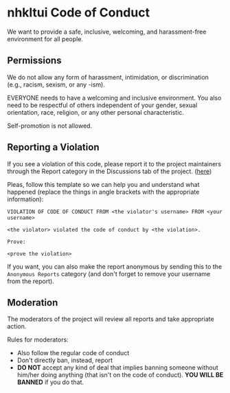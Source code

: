 # nhkltui Code of Conduct

We want to provide a safe, inclusive, welcoming, and harassment-free environment for all people.

## Permissions

We do not allow any form of harassment, intimidation, or discrimination (e.g., racism, sexism, or any -ism).

EVERYONE needs to have a welcoming and inclusive environment.
You also need to be respectful of others independent of your gender, sexual orientation, race, religion, or
any other personal characteristic.

Self-promotion is not allowed.

## Reporting a Violation

If you see a violation of this code, please report it to the project maintainers through the Report
category in the Discussions tab of the project. ([here](https://github.com/nhkl-gh/tui/discussions/categories/report))

Pleas, follow this template so we can help you and understand what happened (replace the
things in angle brackets with the appropriate information):

```plaintext
VIOLATION OF CODE OF CONDUCT FROM <the violator's username> FROM <your username>

<the violator> violated the code of conduct by <the violation>.

Prove:

<prove the violation>
```

If you want, you can also make the report anonymous by sending this to the `Anonymous Reports` category
(and don't forget to remove your username from the report).

## Moderation

The moderators of the project will review all reports and take appropriate action.

Rules for moderators:

- Also follow the regular code of conduct
- Don't directly ban, instead, report
- **DO NOT** accept any kind of deal that implies banning someone without him/her doing anything (that
isn't on the code of conduct). **YOU WILL BE BANNED** if you do that.
